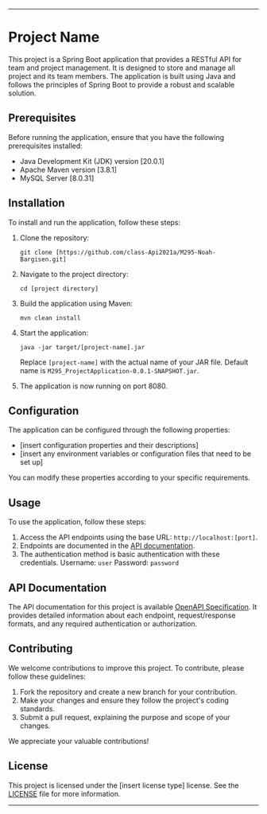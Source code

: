 ---

# Project Name

This project is a Spring Boot application that provides a RESTful API for team and project management. It is designed to store and manage all project and its team members. The application is built using Java and follows the principles of Spring Boot to provide a robust and scalable solution.

## Prerequisites

Before running the application, ensure that you have the following prerequisites installed:

- Java Development Kit (JDK) version [20.0.1]
- Apache Maven version [3.8.1]
- MySQL Server [8.0.31]

## Installation

To install and run the application, follow these steps:

1. Clone the repository:

   ```shell
   git clone [https://github.com/class-Api2021a/M295-Noah-Bargisen.git]
   ```

2. Navigate to the project directory:

   ```shell
   cd [project directory]
   ```

3. Build the application using Maven:

   ```shell
   mvn clean install
   ```

4. Start the application:

   ```shell
   java -jar target/[project-name].jar
   ```

   Replace `[project-name]` with the actual name of your JAR file.
   Default name is `M295_ProjectApplication-0.0.1-SNAPSHOT.jar`.

5. The application is now running on port 8080.

## Configuration

The application can be configured through the following properties:

- [insert configuration properties and their descriptions]
- [insert any environment variables or configuration files that need to be set up]

You can modify these properties according to your specific requirements.

## Usage

To use the application, follow these steps:

1. Access the API endpoints using the base URL: `http://localhost:[port]`.
2. Endpoints are documented in the [API documentation](#api-documentation).
3. The authentication method is basic authentication with these credentials.
    Username: `user`
    Password: `password`

## API Documentation

The API documentation for this project is available [OpenAPI Specification](src/main/resources/openapi.md). It provides detailed information about each endpoint, request/response formats, and any required authentication or authorization.

## Contributing

We welcome contributions to improve this project. To contribute, please follow these guidelines:

1. Fork the repository and create a new branch for your contribution.
2. Make your changes and ensure they follow the project's coding standards.
3. Submit a pull request, explaining the purpose and scope of your changes.

We appreciate your valuable contributions!

## License

This project is licensed under the [insert license type] license. See the [LICENSE](LICENSE) file for more information.

---